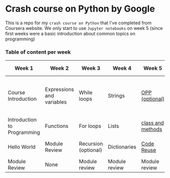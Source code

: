 # Crash course on Python by Google
This is a repo for my `crash course on Python` that I've completed from Coursera website.
We only start to use `Jupyter notebooks` on week 5 (since first weeks were a basic introduction about common topics on programming)
### Table of content per week
| Week 1 | Week 2 | Week 3 |  Week 4 | Week 5 | Week 6 | 
|-----|-------|----------  | --------|--------|--------|
|Course Introduction| Expressions and variables| While loops | Strings | <a href= "./week5/C1M5_Object_Oriented_Programming_V7.ipynb">OPP (optional)</a> | <a href="./week6/C1M6L1_Putting_It_All_Together.ipynb">Writing Scripts from the Ground Up</a> |
|Introduction to Programming| Functions | For loops | Lists | <a href="./week5/C1M5L2_Methods_and_Classes_V3.ipynb">class and methods</a> | <a href= "./week6/C1M6L2_final_project_V3.ipynb">Final Project </a>|
|Hello World| Module Review | Recursion (optional) | Dictionaries | <a href="./week5/C1M5L3_Code_Reuse_V2.ipynb">Code Reuse</a> | Course Wrap-up |
|Module Review| None | Module review | Module review | Module review | None |

